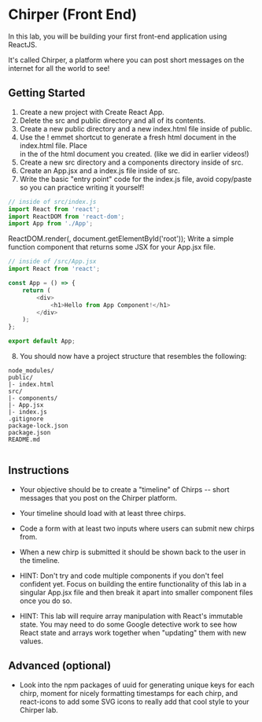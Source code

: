 # Chirper (Front End)
In this lab, you will be building your first front-end application using ReactJS.

It's called Chirper, a platform where you can post short messages on the internet for all the world to see!

 

## Getting Started
1. Create a new project with Create React App.
2. Delete the src and public directory and all of its contents.
3. Create a new public directory and a new index.html file inside of public.
4. Use the ! emmet shortcut to generate a fresh html document in the index.html file. Place <div id="root"></div> in the <body> of the html document you created. (like we did in earlier videos!)
5. Create a new src directory and a components directory inside of src.
6. Create an App.jsx and a index.js file inside of src.
7. Write the basic "entry point" code for the index.js file, avoid copy/paste so you can practice writing it yourself!
```js
// inside of src/index.js
import React from 'react';
import ReactDOM from 'react-dom';
import App from './App';

```
ReactDOM.render(<App />, document.getElementById('root'));
Write a simple function component that returns some JSX for your App.jsx file.
```js
// inside of /src/App.jsx
import React from 'react';

const App = () => {
    return (
        <div>
            <h1>Hello from App Component!</h1>
        </div>
    );
};

export default App;

``` 

8. You should now have a project structure that resembles the following:

```
node_modules/
public/
|- index.html
src/
|- components/
|- App.jsx
|- index.js
.gitignore
package-lock.json
package.json
README.md
 

```
## Instructions
* Your objective should be to create a "timeline" of Chirps -- short messages that you post on the Chirper platform.

* Your timeline should load with at least three chirps.

* Code a form with at least two inputs where users can submit new chirps from.

* When a new chirp is submitted it should be shown back to the user in the timeline.

* HINT: Don't try and code multiple components if you don't feel confident yet. Focus on building the entire functionality of this lab in a singular App.jsx file and then break it apart into smaller component files once you do so.

* HINT: This lab will require array manipulation with React's immutable state. You may need to do some Google detective work to see how React state and arrays work together when "updating" them with new values.

## Advanced (optional)
* Look into the npm packages of uuid for generating unique keys for each chirp, moment for nicely formatting timestamps for each chirp, and react-icons to add some SVG icons to really add that cool style to your Chirper lab.